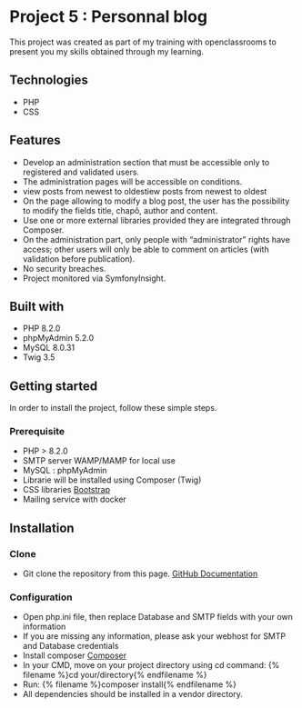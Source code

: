 # Project 5 : Personnal blog

This project was created as part of my training with openclassrooms to present you my skills obtained through my learning.

## Technologies

* PHP
* CSS 

## Features

* Develop an administration section that must be accessible only to registered and validated users.
* The administration pages will be accessible on conditions.
* view posts from newest to oldestiew posts from newest to oldest
* On the page allowing to modify a blog post, the user has the possibility to modify the fields title, chapô, author and content.
* Use one or more external libraries provided they are integrated through Composer.
* On the administration part, only people with “administrator” rights have access; other users will only be able to comment on articles (with validation before publication).
* No security breaches.
* Project monitored via SymfonyInsight.

## Built with

* PHP 8.2.0
* phpMyAdmin 5.2.0
* MySQL 8.0.31
* Twig 3.5

## Getting started

In order to install the project, follow these simple steps.

### Prerequisite

* PHP > 8.2.0
* SMTP server WAMP/MAMP for local use
* MySQL : phpMyAdmin 
* Librarie will be installed using Composer (Twig)
* CSS libraries [Bootstrap](https://getbootstrap.com/)
* Mailing service with docker

## Installation

### Clone

* Git clone the repository from this page. [GitHub Documentation](https://docs.github.com/fr/repositories/creating-and-managing-repositories/cloning-a-repository)

### Configuration

* Open php.ini file, then replace Database and SMTP fields with your own information
* If you are missing any information, please ask your webhost for SMTP and Database credentials
* Install composer [Composer](https://getcomposer.org/doc/00-intro.md)
* In your CMD, move on your project directory using cd command:
    {% filename %}cd your/directory{% endfilename %}
* Run: 
    {% filename %}composer install{% endfilename %}
* All dependencies should be installed in a vendor directory.